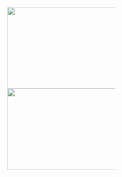 <div width="100%"><a href="https://github.com/anuraghazra/github-readme-stats">
   <div style="width:50%">
     <img align="left" style="height:190px;width:450px;display:inline-block;" src="https://github-readme-stats.vercel.app/api?username=MaxWolf-01&show_icons=true&theme=dark&count_private&=true&include_all_commits=true" />
   </div>
   <div style="width:50%; height:200px" >
     <img align="left" style="height:190px;width:450px;display: inline-block;" src="https://github-readme-stats.vercel.app/api/top-langs/?username=MaxWolf-01&exclude_repo=TinfProject-2nd-Semester&theme=dark&layout=compact&count_private=true" />
   </div>
 </div>

